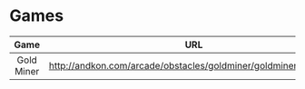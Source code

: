 # Games
Game|URL
:--:|:-:
Gold Miner|http://andkon.com/arcade/obstacles/goldminer/goldminer3201.swf
